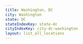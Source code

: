 ```yaml
---
title: Washington, DC
city: Washington
state: DC
stateIndexKey: state-dc
cityIndexKey: city-dc-washington
layout: list_all_locations
---
```

